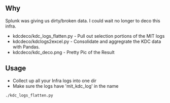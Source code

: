 ## Why
Splunk was giving us dirty/broken data. I could wait no longer to deco this infra.
- kdcdeco/kdc_logs_flatten.py	- Pull out selection portions of the MIT logs 
- kdcdeco/kdclogs2excel.py    - Consolidate and aggregrate the KDC data with Pandas.
- kdcdeco/kdc_deco.png - Pretty Pic of the Result
## Usage
- Collect up all your Infra logs into one dir 
- Make sure the logs have 'mit_kdc_log' in the name 
```
./kdc_logs_flatten.py
```
